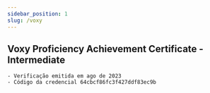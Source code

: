 ```yaml
---
sidebar_position: 1
slug: /voxy
---
```


## Voxy Proficiency Achievement Certificate - Intermediate
    - Verificação emitida em ago de 2023
    - Código da credencial 64cbcf86fc3f427ddf83ec9b
